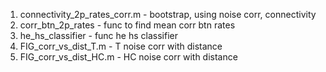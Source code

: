1. connectivity_2p_rates_corr.m - bootstrap, using noise corr, connectivity
2. corr_btn_2p_rates - func to find mean corr btn rates
3. he_hs_classifier - func he hs classifier
4. FIG_corr_vs_dist_T.m - T noise corr with distance
5. FIG_corr_vs_dist_HC.m - HC noise corr with distance